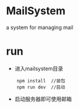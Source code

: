 # MailSystem
a system for managing mail
# run
- 进入mailsystem目录
```
    npm install  //装包
    npm run dev  //启动
```
- 启动服务器即可使用邮箱

